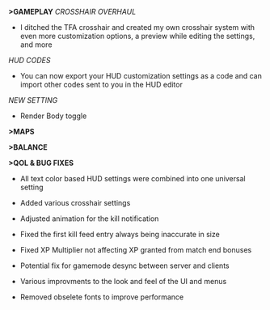 **>GAMEPLAY**
*CROSSHAIR OVERHAUL*
- I ditched the TFA crosshair and created my own crosshair system with even more customization options, a preview while editing the settings, and more

*HUD CODES*
- You can now export your HUD customization settings as a code and can import other codes sent to you in the HUD editor

*NEW SETTING*
- Render Body toggle

**>MAPS**

**>BALANCE**

**>QOL & BUG FIXES**
- All text color based HUD settings were combined into one universal setting

- Added various crosshair settings

- Adjusted animation for the kill notification

- Fixed the first kill feed entry always being inaccurate in size

- Fixed XP Multiplier not affecting XP granted from match end bonuses

- Potential fix for gamemode desync between server and clients

- Various improvments to the look and feel of the UI and menus

- Removed obselete fonts to improve performance